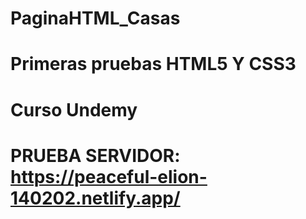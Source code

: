 # PaginaHTML_Casas
# Primeras pruebas HTML5 Y CSS3
# Curso Undemy

# PRUEBA SERVIDOR: https://peaceful-elion-140202.netlify.app/
